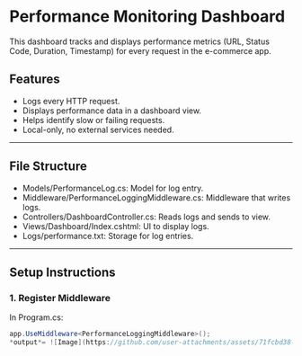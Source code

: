 ﻿# Performance Monitoring Dashboard

This dashboard tracks and displays performance metrics (URL, Status Code, Duration, Timestamp) for every request in the e-commerce app.

## Features
- Logs every HTTP request.
- Displays performance data in a dashboard view.
- Helps identify slow or failing requests.
- Local-only, no external services needed.

---

## File Structure
- Models/PerformanceLog.cs: Model for log entry.
- Middleware/PerformanceLoggingMiddleware.cs: Middleware that writes logs.
- Controllers/DashboardController.cs: Reads logs and sends to view.
- Views/Dashboard/Index.cshtml: UI to display logs.
- Logs/performance.txt: Storage for log entries.

---

## Setup Instructions

### 1. Register Middleware
In Program.cs:
```csharp
app.UseMiddleware<PerformanceLoggingMiddleware>();
*output*= ![Image](https://github.com/user-attachments/assets/71fcbd38-a25e-499b-8de6-c310673c041d)

